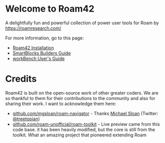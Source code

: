 # Welcome to Roam42
A delightfully fun and powerful collection of power user tools for Roam by https://roamresearch.com/

For more information, go to this page:

* [Roam42 Installation](https://roamresearch.com/#/app/roamhacker/page/-1s5kPhyX)
* [SmartBlocks Builders Guide](https://roamresearch.com/#/app/roamhacker/page/GH0401tnt)
* [workBench User's Guide](https://roamresearch.com/#/app/roamhacker/page/bBvLjvSGT)

# Credits
Roam42 is built on the open-source work of other greater coders.
We are so thankful to them for their contributions to the community
and also for sharing their work. I want to acknowledge them here:

* [github.com/mgsloan/roam-navigator](https://github.com/mgsloan/roam-navigator) - Thanks [Michael Sloan](https://mgsloan.com) (Twitter: [@treetopian](https://twitter.com/treetopian))
* [github.com/roam-unofficial/roam-toolkit](https://github.com/roam-unofficial/roam-toolkit) - Live preview came from this code base. it has been heavily modified, but the core is still from the toolkit. What an amazing project that pioneered extending Roam


